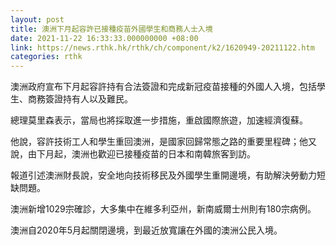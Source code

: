 ```yaml
---
layout: post
title: 澳洲下月起容許已接種疫苗外國學生和商務人士入境
date: 2021-11-22 16:33:33.000000000 +08:00
link: https://news.rthk.hk/rthk/ch/component/k2/1620949-20211122.htm
categories: rthk
---
```


澳洲政府宣布下月起容許持有合法簽證和完成新冠疫苗接種的外國人入境，包括學生、商務簽證持有人以及難民。

總理莫里森表示，當局也將採取進一步措施，重啟國際旅遊，加速經濟復蘇。

他說，容許技術工人和學生重回澳洲，是國家回歸常態之路的重要里程碑；他又說，由下月起，澳洲也歡迎已接種疫苗的日本和南韓旅客到訪。

報道引述澳洲財長說，安全地向技術移民及外國學生重開邊境，有助解決勞動力短缺問題。

澳洲新增1029宗確診，大多集中在維多利亞州，新南威爾士州則有180宗病例。

澳洲自2020年5月起關閉邊境，到最近放寬讓在外國的澳洲公民入境。
